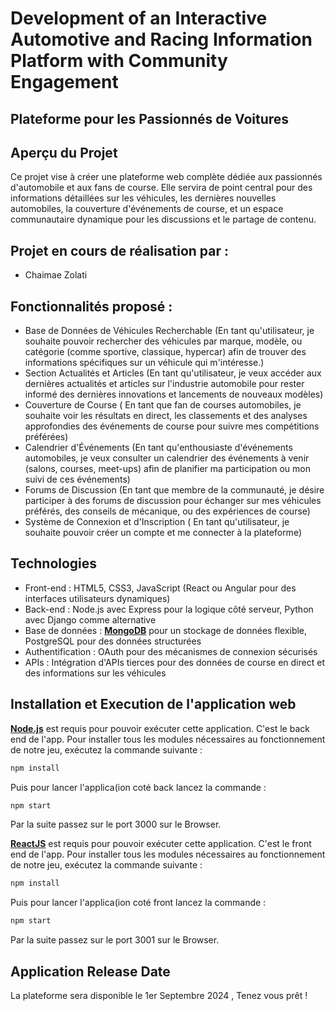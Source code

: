 # Development of an Interactive Automotive and Racing Information Platform with Community Engagement
## Plateforme pour les Passionnés de Voitures

## Aperçu du Projet
Ce projet vise à créer une plateforme web complète dédiée aux passionnés d'automobile et aux fans de course. Elle servira de point central pour des informations détaillées sur les véhicules, les dernières nouvelles automobiles, la couverture d'événements de course, et un espace communautaire dynamique pour les discussions et le partage de contenu.

## Projet en cours de réalisation par :
- Chaimae Zolati

## Fonctionnalités proposé :
- Base de Données de Véhicules Recherchable (En tant qu'utilisateur, je souhaite pouvoir rechercher des véhicules par marque, modèle, ou catégorie (comme sportive, classique, hypercar) afin de trouver des informations spécifiques sur un véhicule qui m'intéresse.)
- Section Actualités et Articles (En tant qu'utilisateur, je veux accéder aux dernières actualités et articles sur l'industrie automobile pour rester informé des dernières innovations et lancements de nouveaux modèles)
- Couverture de Course ( En tant que fan de courses automobiles, je souhaite voir les résultats en direct, les classements et des analyses approfondies des événements de course pour suivre mes compétitions préférées)
- Calendrier d'Événements (En tant qu'enthousiaste d'événements automobiles, je veux consulter un calendrier des événements à venir (salons, courses, meet-ups) afin de planifier ma participation ou mon suivi de ces événements)
- Forums de Discussion (En tant que membre de la communauté, je désire participer à des forums de discussion pour échanger sur mes véhicules préférés, des conseils de mécanique, ou des expériences de course)
- Système de Connexion et d'Inscription ( En tant qu'utilisateur, je souhaite pouvoir créer un compte et me connecter à la plateforme)
  
## Technologies 
- Front-end : HTML5, CSS3, JavaScript (React ou Angular pour des interfaces utilisateurs dynamiques)
- Back-end : Node.js avec Express pour la logique côté serveur, Python avec Django comme alternative
- Base de données : **[MongoDB](https://www.mongodb.com/)** pour un stockage de données flexible, PostgreSQL pour des données structurées
- Authentification : OAuth pour des mécanismes de connexion sécurisés
- APIs : Intégration d'APIs tierces pour des données de course en direct et des informations sur les véhicules

## Installation et Execution de l'application web

**[Node.js](https://nodejs.org/)** est requis pour pouvoir exécuter cette application. C'est le back end de l'app. Pour installer tous les modules nécessaires au fonctionnement de notre jeu, exécutez la commande suivante :

```bash
npm install
```
Puis pour lancer l'applica(ion coté back lancez la commande :
```bash
npm start
```

Par la suite passez sur le port 3000 sur le Browser.

**[ReactJS](https://reactjs.org/)** est requis pour pouvoir exécuter cette application. C'est le front end de l'app. Pour installer tous les modules nécessaires au fonctionnement de notre jeu, exécutez la commande suivante :

```bash
npm install
```
Puis pour lancer l'applica(ion coté front lancez la commande :
```bash
npm start
```
Par la suite passez sur le port 3001 sur le Browser.

## Application Release Date
La plateforme sera disponible le 1er Septembre 2024 , Tenez vous prêt !

